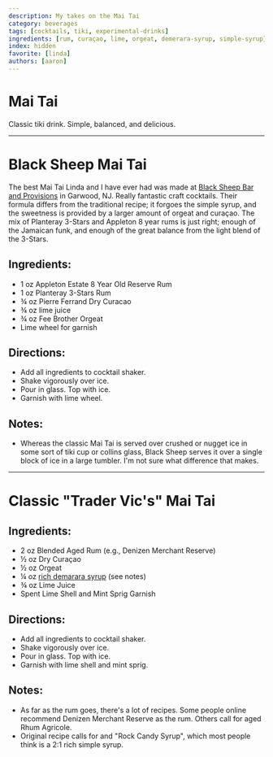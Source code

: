 ```yaml
---
description: My takes on the Mai Tai
category: beverages
tags: [cocktails, tiki, experimental-drinks]
ingredients: [rum, curaçao, lime, orgeat, demerara-syrup, simple-syrup]
index: hidden
favorite: [linda]
authors: [aaron]
---
```


# Mai Tai

Classic tiki drink. Simple, balanced, and delicious.

* * *

# Black Sheep Mai Tai

The best Mai Tai Linda and I have ever had was made at  [Black Sheep Bar and Provisions](https://www.theblacksheepnj.com/) in Garwood, NJ. Really fantastic craft cocktails. Their formula differs from the traditional recipe; it forgoes the simple syrup, and the sweetness is provided by a larger amount of orgeat and curaçao. The mix of Planteray 3-Stars and Appleton 8 year rums is just right; enough of the Jamaican funk, and enough of the great balance from the light blend of the 3-Stars. 
## Ingredients:

- 1 oz Appleton Estate 8 Year Old Reserve Rum
- 1 oz Planteray 3-Stars Rum
- ¾ oz Pierre Ferrand Dry Curacao 
- ¾ oz lime juice
- ¾ oz Fee Brother Orgeat
- Lime wheel for garnish
## Directions:

- Add all ingredients to cocktail shaker.
- Shake vigorously over ice.
- Pour in glass. Top with ice.
- Garnish with lime wheel.

## Notes:
- Whereas the classic Mai Tai is served over crushed or nugget ice in some sort of tiki cup or collins glass, Black Sheep serves it over a single block of ice in a large tumbler. I'm not sure what difference that makes.

* * *
# Classic "Trader Vic's" Mai Tai

## Ingredients:

- 2 oz Blended Aged Rum (e.g., Denizen Merchant Reserve)
- ½ oz Dry Curaçao
- ½ oz Orgeat
- ¼ oz [rich demarara syrup](./Cocktail-Ingredients.html#rich-demerara-syrup) (see notes)
- ¾ oz Lime Juice
- Spent Lime Shell and Mint Sprig Garnish

## Directions:

- Add all ingredients to cocktail shaker.
- Shake vigorously over ice.
- Pour in glass. Top with ice.
- Garnish with lime shell and mint sprig.

## Notes: 

- As far as the rum goes, there's a lot of recipes. Some people online recommend Denizen Merchant Reserve as the rum. Others call for aged Rhum Agricole.
- Original recipe calls for and "Rock Candy Syrup", which most people think is a 2:1 rich simple syrup.
